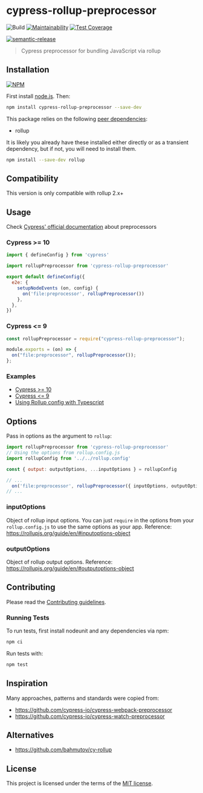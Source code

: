 # cypress-rollup-preprocessor

![Build](https://github.com/lmarqs/cypress-rollup-preprocessor/workflows/Build/badge.svg?branch=master)
[![Maintainability](https://api.codeclimate.com/v1/badges/7b0c1699b09bf771af2b/maintainability)](https://codeclimate.com/github/lmarqs/cypress-rollup-preprocessor/maintainability)
[![Test Coverage](https://api.codeclimate.com/v1/badges/7b0c1699b09bf771af2b/test_coverage)](https://codeclimate.com/github/lmarqs/cypress-rollup-preprocessor/test_coverage)

[![semantic-release](https://img.shields.io/badge/%20%20%F0%9F%93%A6%F0%9F%9A%80-semantic--release-e10079.svg)](https://github.com/semantic-release/semantic-release)

> Cypress preprocessor for bundling JavaScript via rollup

## Installation

[![NPM](https://nodei.co/npm/cypress-rollup-preprocessor.png)](https://nodei.co/npm/cypress-rollup-preprocessor/)

First install [node.js](http://nodejs.org/). Then:

```sh
npm install cypress-rollup-preprocessor --save-dev
```

This package relies on the following [peer dependencies](https://docs.npmjs.com/files/package.json#peerdependencies):

- rollup

It is likely you already have these installed either directly or as a transient
dependency, but if not, you will need to install them.

```sh
npm install --save-dev rollup
```

## Compatibility

This version is only compatible with rollup 2.x+

## Usage

Check [Cypress' official documentation](https://docs.cypress.io/api/plugins/preprocessors-api#Usage) about preprocessors

### Cypress >= 10

```javascript
import { defineConfig } from 'cypress'

import rollupPreprocessor from 'cypress-rollup-preprocessor'

export default defineConfig({
  e2e: {
    setupNodeEvents (on, config) {
      on('file:preprocessor', rollupPreprocessor())
    },
  },
})
```

### Cypress <= 9

```javascript
const rollupPreprocessor = require("cypress-rollup-preprocessor");

module.exports = (on) => {
  on("file:preprocessor", rollupPreprocessor());
};
```

### Examples

- [Cypress >= 10](https://github.com/lmarqs/cypress-rollup-preprocessor/tree/master/examples/cypress-10-and-above)
- [Cypress <= 9](https://github.com/lmarqs/cypress-rollup-preprocessor/tree/master/examples/cypress-9-and-below)
- [Using Rollup config with Typescript](https://github.com/lmarqs/cypress-rollup-preprocessor/tree/master/examples/using-rollup-config-with-typescript)

## Options

Pass in options as the argument to `rollup`:

```javascript
import rollupPreprocessor from 'cypress-rollup-preprocessor'
// Using the options from rollup.config.js
import rollupConfig from '../../rollup.config'

const { output: outputOptions, ...inputOptions } = rollupConfig

// ...
  on('file:preprocessor', rollupPreprocessor({ inputOptions, outputOptions }))
// ...
```

### inputOptions

Object of rollup input options. You can just `require` in the options from your
`rollup.config.js` to use the same options as your app.
Reference: <https://rollupjs.org/guide/en/#inputoptions-object>

### outputOptions

Object of rollup output options.
Reference: <https://rollupjs.org/guide/en/#outputoptions-object>

## Contributing

Please read the [Contributing guidelines](CONTRIBUTING.md).

### Running Tests

To run tests, first install nodeunit and any dependencies via npm:

```sh
npm ci
```

Run tests with:

```sh
npm test
```

## Inspiration

Many approaches, patterns and standards were copied from:

- <https://github.com/cypress-io/cypress-webpack-preprocessor>
- <https://github.com/cypress-io/cypress-watch-preprocessor>

## Alternatives

- <https://github.com/bahmutov/cy-rollup>

## License

This project is licensed under the terms of the [MIT license](/LICENSE).
